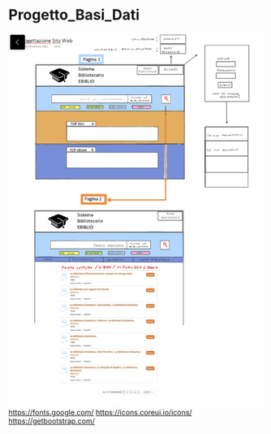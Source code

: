 # Progetto_Basi_Dati

![Image](/ProgettazioneWeb.jpeg)
https://fonts.google.com/
https://icons.coreui.io/icons/
https://getbootstrap.com/
